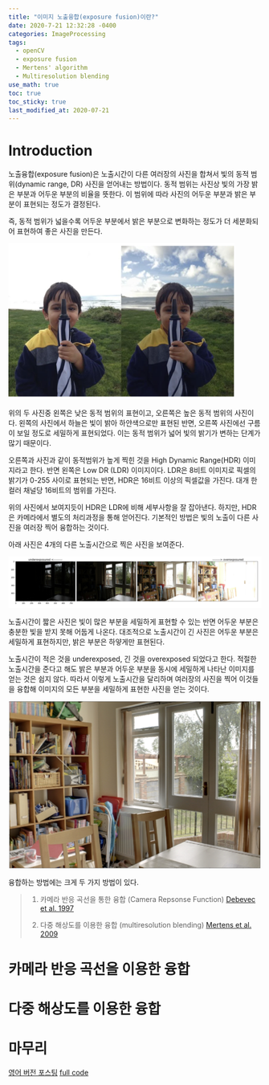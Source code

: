 ```yaml
---
title: "이미지 노출융합(exposure fusion)이란?"
date: 2020-7-21 12:32:28 -0400
categories: ImageProcessing
tags:
  - openCV 
  - exposure fusion
  - Mertens' algorithm
  - Multiresolution blending
use_math: true
toc: true
toc_sticky: true
last_modified_at: 2020-07-21
---
```



# Introduction 

 노출융합(exposure fusion)은 노출시간이 다른 여러장의 사진을 합쳐서 빛의 동적 범위(dynamic range, DR) 사진을 얻어내는 방법이다. 
 동적 범위는 사진상 빛의 가장 밝은 부분과 어두운 부분의 비율을 뜻한다. 이 범위에 따라 사진의 어두운 부분과 밝은 부분이 표현되는 정도가 결정된다. 
 
 즉, 동적 범위가 넓을수록 어두운 부분에서 밝은 부분으로 변화하는 정도가 더 세분화되어 표현하여 좋은 사진을 만든다. 
 
 <img src="/assets/images/kid_inTwoDifferentExposures.png" width="450px" >
 
 위의 두 사진중 왼쪽은 낮은 동적 범위의 표현이고, 오른쪽은 높은 동적 범위의 사진이다. 왼쪽의 사진에서 하늘은 빛이 밝아 하얀색으로만 표현된 반면, 
 오른쪽 사진에선 구름이 보일 정도로 세밀하게 표현되었다. 이는 동적 범위가 넓어 빛의 밝기가 변하는 단계가 많기 때문이다. 
 
 오른쪽과 사진과 같이 동적범위가 높게 찍힌 것을 High Dynamic Range(HDR) 이미지라고 한다. 반면 왼쪽은 Low DR (LDR) 이미지이다. 
 LDR은 8비트 이미지로 픽셀의 밝기가 0-255 사이로 표현되는 반면, HDR은 16비트 이상의 픽셀값을 가진다. 대개 한 컬러 채널당 16비트의 범위를 가진다. 
 
 위의 사진에서 보여지듯이 HDR은 LDR에 비해 세부사항을 잘 잡아낸다. 하지만, HDR은 카메라에서 별도의 처리과정을 통해 얻어진다.
 기본적인 방법은 빛의 노출이 다른 사진을 여러장 찍어 융합하는 것이다. 

 아래 사진은 4개의 다른 노출시간으로 찍은 사진을 보여준다. 
  
 ![ ](/assets/images/house.png)
 
 노출시간이 짧은 사진은 빛이 많은 부분을 세밀하게 표현할 수 있는 반면 어두운 부분은 충분한 빛을 받지 못해 어둡게 나온다. 
 대조적으로 노출시간이 긴 사진은 어두운 부분은 세밀하게 표현하지만, 밝은 부분은 하얗게만 표현된다. 
 
 노출시간이 적은 것을 underexposed, 긴 것을 overexposed 되었다고 한다. 적절한 노출시간을 준다고 해도 밝은 부분과 어두운 부분을 동시에 세밀하게 나타난 이미지를 
 얻는 것은 쉽지 않다. 따라서 이렇게 노출시간을 달리하며 여러장의 사진을 찍어 이것들을 융합해 이미지의 모든 부분을 세밀하게 표현한 사진을 얻는 것이다. 
 
 ![ ](/assets/images/houseFused.png)    
 

 융합하는 방법에는 크게 두 가지 방법이 있다. 

 >1. 카메라 반응 곡선을 통한 융합 (Camera Repsonse Function) 
 >   [Debevec et al. 1997](https://dl.acm.org/doi/10.1145/258734.258884)   
 >   
 >2. 다중 해상도를 이용한 융합 (multiresolution blending)
 >   [Mertens et al. 2009](https://onlinelibrary.wiley.com/doi/abs/10.1111/j.1467-8659.2008.01171.x)

 
# 카메라 반응 곡선을 이용한 융합 


# 다중 해상도를 이용한 융합


# 마무리 
  
  [영어 버전 포스팅](https://gimoonnam.github.io/imageprocessing/MertensFusion/)
  [full code](https://github.com/gimoonnam/ImageProcessing/blob/master/Mertens_algorithm/mergeMertens_fromScratches.ipynb)
  



